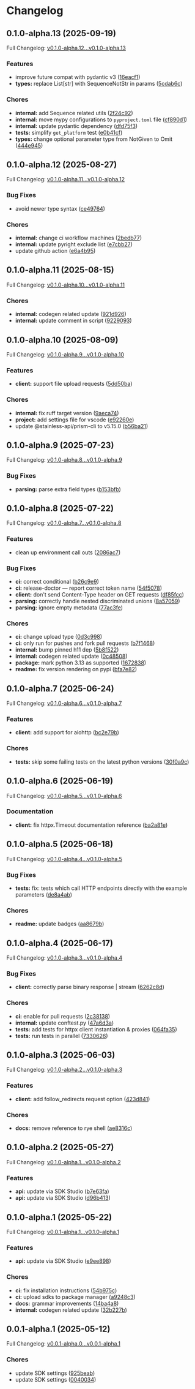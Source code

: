 # Changelog

## 0.1.0-alpha.13 (2025-09-19)

Full Changelog: [v0.1.0-alpha.12...v0.1.0-alpha.13](https://github.com/felippemr/ambient-sdk/compare/v0.1.0-alpha.12...v0.1.0-alpha.13)

### Features

* improve future compat with pydantic v3 ([16eacf1](https://github.com/felippemr/ambient-sdk/commit/16eacf1b306e97dbd443c2f37f8ce65c495d3026))
* **types:** replace List[str] with SequenceNotStr in params ([5cdab6c](https://github.com/felippemr/ambient-sdk/commit/5cdab6c106764088147d1cc57e646451ec51bab4))


### Chores

* **internal:** add Sequence related utils ([2f24c92](https://github.com/felippemr/ambient-sdk/commit/2f24c929408989e52c329c6c529614161d1b536f))
* **internal:** move mypy configurations to `pyproject.toml` file ([cf890d1](https://github.com/felippemr/ambient-sdk/commit/cf890d1dcc0660c1d3d2ca1a91c427518eee9a49))
* **internal:** update pydantic dependency ([dfd75f3](https://github.com/felippemr/ambient-sdk/commit/dfd75f3eff6d455758a2fe101a337fc86ac22ec0))
* **tests:** simplify `get_platform` test ([e0b41cf](https://github.com/felippemr/ambient-sdk/commit/e0b41cf581f39b528bbd847534e57e38d4ff42e8))
* **types:** change optional parameter type from NotGiven to Omit ([444e945](https://github.com/felippemr/ambient-sdk/commit/444e945273ee41b30a1262063fa25e6be72223b5))

## 0.1.0-alpha.12 (2025-08-27)

Full Changelog: [v0.1.0-alpha.11...v0.1.0-alpha.12](https://github.com/felippemr/ambient-sdk/compare/v0.1.0-alpha.11...v0.1.0-alpha.12)

### Bug Fixes

* avoid newer type syntax ([ce49764](https://github.com/felippemr/ambient-sdk/commit/ce4976450c12a04b214b8a579314a7d986a59600))


### Chores

* **internal:** change ci workflow machines ([2bedb77](https://github.com/felippemr/ambient-sdk/commit/2bedb776a069043f9fe990038206f35dfbfa8145))
* **internal:** update pyright exclude list ([e7cbb27](https://github.com/felippemr/ambient-sdk/commit/e7cbb27d244eb02a3b6770f1a088e357e3609731))
* update github action ([e6a4b95](https://github.com/felippemr/ambient-sdk/commit/e6a4b953866031b0e34971bdb6761d5756560e99))

## 0.1.0-alpha.11 (2025-08-15)

Full Changelog: [v0.1.0-alpha.10...v0.1.0-alpha.11](https://github.com/felippemr/ambient-sdk/compare/v0.1.0-alpha.10...v0.1.0-alpha.11)

### Chores

* **internal:** codegen related update ([921d926](https://github.com/felippemr/ambient-sdk/commit/921d9266c7114b4bd07af99ead1159936764fc02))
* **internal:** update comment in script ([9229093](https://github.com/felippemr/ambient-sdk/commit/92290931fb8e4993dbba9142a8b03b9c16a562f5))

## 0.1.0-alpha.10 (2025-08-09)

Full Changelog: [v0.1.0-alpha.9...v0.1.0-alpha.10](https://github.com/felippemr/ambient-sdk/compare/v0.1.0-alpha.9...v0.1.0-alpha.10)

### Features

* **client:** support file upload requests ([5dd50ba](https://github.com/felippemr/ambient-sdk/commit/5dd50ba3a6897f2fd1cb278250597e99c277d623))


### Chores

* **internal:** fix ruff target version ([9aeca74](https://github.com/felippemr/ambient-sdk/commit/9aeca74409f2d0daa2ab5479656ab9c838a08203))
* **project:** add settings file for vscode ([e92260e](https://github.com/felippemr/ambient-sdk/commit/e92260e90145161509d30b94c7236ff4db7315cd))
* update @stainless-api/prism-cli to v5.15.0 ([b56ba21](https://github.com/felippemr/ambient-sdk/commit/b56ba21d8deb8caf5448638ee332b8aea1bd63a2))

## 0.1.0-alpha.9 (2025-07-23)

Full Changelog: [v0.1.0-alpha.8...v0.1.0-alpha.9](https://github.com/felippemr/ambient-sdk/compare/v0.1.0-alpha.8...v0.1.0-alpha.9)

### Bug Fixes

* **parsing:** parse extra field types ([b153bfb](https://github.com/felippemr/ambient-sdk/commit/b153bfbf64238729686396fdc2cb0cfc7489c99e))

## 0.1.0-alpha.8 (2025-07-22)

Full Changelog: [v0.1.0-alpha.7...v0.1.0-alpha.8](https://github.com/felippemr/ambient-sdk/compare/v0.1.0-alpha.7...v0.1.0-alpha.8)

### Features

* clean up environment call outs ([2086ac7](https://github.com/felippemr/ambient-sdk/commit/2086ac739e360d8223bb44ffd608681e32645790))


### Bug Fixes

* **ci:** correct conditional ([b26c9e9](https://github.com/felippemr/ambient-sdk/commit/b26c9e9f295fd90d2a34ec00d0d53b1291292ce5))
* **ci:** release-doctor — report correct token name ([54f5078](https://github.com/felippemr/ambient-sdk/commit/54f5078480683657031446033ae3135125a52a4c))
* **client:** don't send Content-Type header on GET requests ([df85fcc](https://github.com/felippemr/ambient-sdk/commit/df85fcc56f084779639db80e588b8883c8a1426a))
* **parsing:** correctly handle nested discriminated unions ([8a57059](https://github.com/felippemr/ambient-sdk/commit/8a570596ff30b5f24bf4a95bade6ad1aba1f38a8))
* **parsing:** ignore empty metadata ([77ac3fe](https://github.com/felippemr/ambient-sdk/commit/77ac3fe8607ce71a7b884e44183ee84856d897f4))


### Chores

* **ci:** change upload type ([0d3c998](https://github.com/felippemr/ambient-sdk/commit/0d3c9980ff9f140c9ccfcfb7c058a5d745f4a356))
* **ci:** only run for pushes and fork pull requests ([b7f1468](https://github.com/felippemr/ambient-sdk/commit/b7f1468f5d045d8ff33e3011f267159f757f620f))
* **internal:** bump pinned h11 dep ([5b8f522](https://github.com/felippemr/ambient-sdk/commit/5b8f522241042547ad87acd035505412c3f403ad))
* **internal:** codegen related update ([0c48508](https://github.com/felippemr/ambient-sdk/commit/0c485084cc798b8e3a0db405fd4dac0021a5a894))
* **package:** mark python 3.13 as supported ([1672838](https://github.com/felippemr/ambient-sdk/commit/167283850a727cba776c88d23483ae6c61ef3ae6))
* **readme:** fix version rendering on pypi ([bfa7e82](https://github.com/felippemr/ambient-sdk/commit/bfa7e82a17a612026ea5fdf9a0653775ce878aa9))

## 0.1.0-alpha.7 (2025-06-24)

Full Changelog: [v0.1.0-alpha.6...v0.1.0-alpha.7](https://github.com/felippemr/ambient-sdk/compare/v0.1.0-alpha.6...v0.1.0-alpha.7)

### Features

* **client:** add support for aiohttp ([bc2e79b](https://github.com/felippemr/ambient-sdk/commit/bc2e79bc36c05d4b2f55114dda85be92f5c4b9dc))


### Chores

* **tests:** skip some failing tests on the latest python versions ([30f0a9c](https://github.com/felippemr/ambient-sdk/commit/30f0a9cad32441e5fd922c05c09fe88bf3c1b5ca))

## 0.1.0-alpha.6 (2025-06-19)

Full Changelog: [v0.1.0-alpha.5...v0.1.0-alpha.6](https://github.com/felippemr/ambient-sdk/compare/v0.1.0-alpha.5...v0.1.0-alpha.6)

### Documentation

* **client:** fix httpx.Timeout documentation reference ([ba2a81e](https://github.com/felippemr/ambient-sdk/commit/ba2a81e622029edf841715252e38aa942ed318da))

## 0.1.0-alpha.5 (2025-06-18)

Full Changelog: [v0.1.0-alpha.4...v0.1.0-alpha.5](https://github.com/felippemr/ambient-sdk/compare/v0.1.0-alpha.4...v0.1.0-alpha.5)

### Bug Fixes

* **tests:** fix: tests which call HTTP endpoints directly with the example parameters ([de8a4ab](https://github.com/felippemr/ambient-sdk/commit/de8a4ab1a86782c1d3ae5cb0705b22e24ecff158))


### Chores

* **readme:** update badges ([aa8679b](https://github.com/felippemr/ambient-sdk/commit/aa8679b9fbb0086b7d03ee2abcfc22950f310239))

## 0.1.0-alpha.4 (2025-06-17)

Full Changelog: [v0.1.0-alpha.3...v0.1.0-alpha.4](https://github.com/felippemr/ambient-sdk/compare/v0.1.0-alpha.3...v0.1.0-alpha.4)

### Bug Fixes

* **client:** correctly parse binary response | stream ([6262c8d](https://github.com/felippemr/ambient-sdk/commit/6262c8dd74d3ad17eecc6c76e0690ecd23753e90))


### Chores

* **ci:** enable for pull requests ([2c38138](https://github.com/felippemr/ambient-sdk/commit/2c38138a0b6189e83f9d4bed3b8b62feefc16dc2))
* **internal:** update conftest.py ([47a6d3a](https://github.com/felippemr/ambient-sdk/commit/47a6d3a202bcbdf832c59264786698ec83d54326))
* **tests:** add tests for httpx client instantiation & proxies ([064fa35](https://github.com/felippemr/ambient-sdk/commit/064fa35859c649d3ce303dbd32dd136434667014))
* **tests:** run tests in parallel ([7330626](https://github.com/felippemr/ambient-sdk/commit/73306269414193a7379ac987eaf853053547e0ff))

## 0.1.0-alpha.3 (2025-06-03)

Full Changelog: [v0.1.0-alpha.2...v0.1.0-alpha.3](https://github.com/felippemr/ambient-sdk/compare/v0.1.0-alpha.2...v0.1.0-alpha.3)

### Features

* **client:** add follow_redirects request option ([423d841](https://github.com/felippemr/ambient-sdk/commit/423d84195de33483c06dd527e9b1bbecddc201db))


### Chores

* **docs:** remove reference to rye shell ([ae8316c](https://github.com/felippemr/ambient-sdk/commit/ae8316cdc8f9b8328f59f20213e2d4c1efaf14cf))

## 0.1.0-alpha.2 (2025-05-27)

Full Changelog: [v0.1.0-alpha.1...v0.1.0-alpha.2](https://github.com/felippemr/ambient-sdk/compare/v0.1.0-alpha.1...v0.1.0-alpha.2)

### Features

* **api:** update via SDK Studio ([b7e63fa](https://github.com/felippemr/ambient-sdk/commit/b7e63fade019c892a7223b2ab2583f6768f06171))
* **api:** update via SDK Studio ([d96b413](https://github.com/felippemr/ambient-sdk/commit/d96b413df36ab632481238a62fd14610a06f1746))

## 0.1.0-alpha.1 (2025-05-22)

Full Changelog: [v0.0.1-alpha.1...v0.1.0-alpha.1](https://github.com/felippemr/ambient-sdk/compare/v0.0.1-alpha.1...v0.1.0-alpha.1)

### Features

* **api:** update via SDK Studio ([e9ee898](https://github.com/felippemr/ambient-sdk/commit/e9ee898b191af6018ba15c87f80eb5dda756cd32))


### Chores

* **ci:** fix installation instructions ([54b975c](https://github.com/felippemr/ambient-sdk/commit/54b975cc1614ae4b2418847e0127088bdc153976))
* **ci:** upload sdks to package manager ([a9248c3](https://github.com/felippemr/ambient-sdk/commit/a9248c315a3560a394afa80e6458abb1870d8ab5))
* **docs:** grammar improvements ([14ba4a8](https://github.com/felippemr/ambient-sdk/commit/14ba4a844b3f8d6c17c80ede2a1f728fc1e1cbf6))
* **internal:** codegen related update ([32b227b](https://github.com/felippemr/ambient-sdk/commit/32b227bf7c45d7a02b4b74ccc00776b6fad09c88))

## 0.0.1-alpha.1 (2025-05-12)

Full Changelog: [v0.0.1-alpha.0...v0.0.1-alpha.1](https://github.com/felippemr/ambient-sdk/compare/v0.0.1-alpha.0...v0.0.1-alpha.1)

### Chores

* update SDK settings ([925beab](https://github.com/felippemr/ambient-sdk/commit/925beabb2c45117223fb83e9841a011b32ceeae5))
* update SDK settings ([0040034](https://github.com/felippemr/ambient-sdk/commit/0040034caffb66faf48ac23fa3a85c48d2cd54f7))
